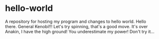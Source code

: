 # hello-world
A repository for hosting my program and changes to hello world.
Hello there. General Kenobi!!! Let's try spinning, that's a good move. It's over Anakin, I have the high ground!
You underestimate my power! Don't try it...
